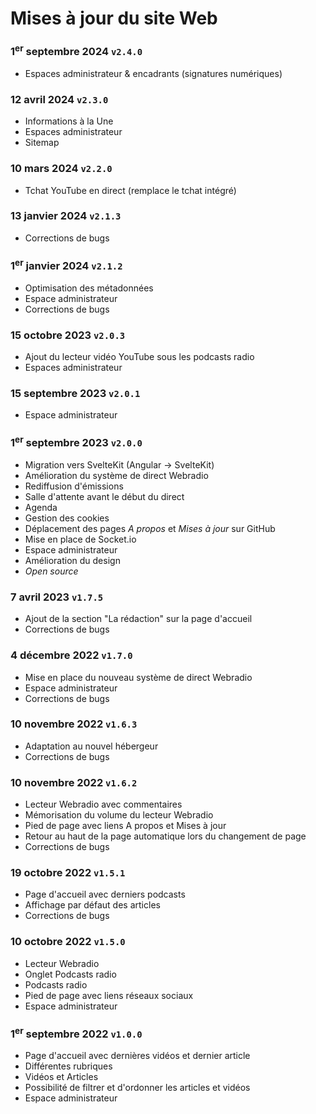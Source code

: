 # Mises à jour du site Web

### 1<sup>er</sup> septembre 2024 `v2.4.0`
- Espaces administrateur & encadrants (signatures numériques)

### 12 avril 2024 `v2.3.0`
- Informations à la Une
- Espaces administrateur
- Sitemap

### 10 mars 2024 `v2.2.0`
- Tchat YouTube en direct (remplace le tchat intégré)

### 13 janvier 2024 `v2.1.3`
- Corrections de bugs

### 1<sup>er</sup> janvier 2024 `v2.1.2`
- Optimisation des métadonnées
- Espace administrateur
- Corrections de bugs

### 15 octobre 2023 `v2.0.3`
- Ajout du lecteur vidéo YouTube sous les podcasts radio
- Espaces administrateur

### 15 septembre 2023 `v2.0.1`
- Espace administrateur

### 1<sup>er</sup> septembre 2023 `v2.0.0`
- Migration vers SvelteKit (Angular -> SvelteKit)
- Amélioration du système de direct Webradio
- Rediffusion d'émissions
- Salle d'attente avant le début du direct
- Agenda
- Gestion des cookies
- Déplacement des pages *A propos* et *Mises à jour* sur GitHub
- Mise en place de Socket.io
- Espace administrateur
- Amélioration du design
- *Open source*

### 7 avril 2023 `v1.7.5`
- Ajout de la section "La rédaction" sur la page d'accueil
- Corrections de bugs

### 4 décembre 2022 `v1.7.0`
- Mise en place du nouveau système de direct Webradio
- Espace administrateur
- Corrections de bugs

### 10 novembre 2022 `v1.6.3`
- Adaptation au nouvel hébergeur
- Corrections de bugs

### 10 novembre 2022 `v1.6.2`
- Lecteur Webradio avec commentaires
- Mémorisation du volume du lecteur Webradio
- Pied de page avec liens A propos et Mises à jour
- Retour au haut de la page automatique lors du changement de page
- Corrections de bugs

### 19 octobre 2022 `v1.5.1`
- Page d'accueil avec derniers podcasts
- Affichage par défaut des articles
- Corrections de bugs

### 10 octobre 2022 `v1.5.0`
- Lecteur Webradio
- Onglet Podcasts radio
- Podcasts radio
- Pied de page avec liens réseaux sociaux
- Espace administrateur

### 1<sup>er</sup> septembre 2022 `v1.0.0`
- Page d'accueil avec dernières vidéos et dernier article
- Différentes rubriques
- Vidéos et Articles
- Possibilité de filtrer et d'ordonner les articles et vidéos
- Espace administrateur
